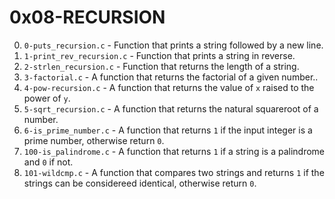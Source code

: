 # 0x08-RECURSION

0. `0-puts_recursion.c` - Function that prints a string followed by a new line.
1. `1-print_rev_recursion.c` - Function that prints a string in reverse.
2. `2-strlen_recursion.c` - Function that returns the length of a string.
3. `3-factorial.c` - A function that returns the factorial of a given number..
4. `4-pow-recursion.c` - A function that returns the value of `x` raised to the power of `y`.
5. `5-sqrt_recursion.c` - A function that returns the natural squareroot of a number.
6. `6-is_prime_number.c` - A function that returns `1` if the input integer is a prime number, otherwise return `0`.
7. `100-is_palindrome.c` - A function that returns `1` if a string is a palindrome and `0` if not.
8. `101-wildcmp.c` - A function that compares two strings and returns `1` if the strings can be considereed identical, otherwise return `0`.
